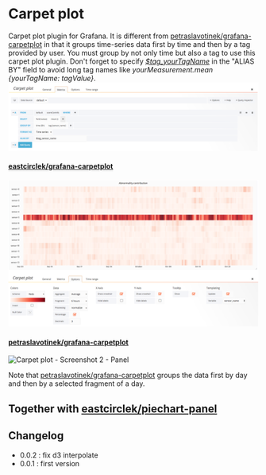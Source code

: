 # Carpet plot

Carpet plot plugin for Grafana. It is different from [petraslavotinek/grafana-carpetplot](https://github.com/petrslavotinek/grafana-carpetplot) in that it groups time-series data first by time and then by a tag provided by user.
You must group by not only time but also a tag to use this carpet plot plugin. Don't forget to specify _[$tag_yourTagName](http://docs.grafana.org/features/datasources/influxdb/#alias-patterns)_ in the "ALIAS BY" field to avoid long tag names like _yourMeasurement.mean {yourTagName: tagValue}_.
![Carpet plot - Screenshot 1 - Query](https://raw.githubusercontent.com/eastcirclek/carpetplot-panel/master/dist/src/img/screenshot1.png)

#### [eastcirclek/grafana-carpetplot](https://github.com/eastcirclek/carpetplot-panel)

![Carpet plot - Screenshot 2 - Panel](https://raw.githubusercontent.com/eastcirclek/carpetplot-panel/master/dist/src/img/screenshot2.png)

#### [petraslavotinek/grafana-carpetplot](https://github.com/petrslavotinek/grafana-carpetplot)

![Carpet plot - Screenshot 2 - Panel](https://raw.githubusercontent.com/petrslavotinek/grafana-carpetplot/master/dist/src/img/screenshot2.png)

Note that [petraslavotinek/grafana-carpetplot](https://github.com/petrslavotinek/grafana-carpetplot) groups the data first by day and then by a selected fragment of a day.

## Together with [eastcirclek/piechart-panel](https://github.com/eastcirclek/piechart-panel)


## Changelog

* 0.0.2 : fix d3 interpolate
* 0.0.1 : first version
